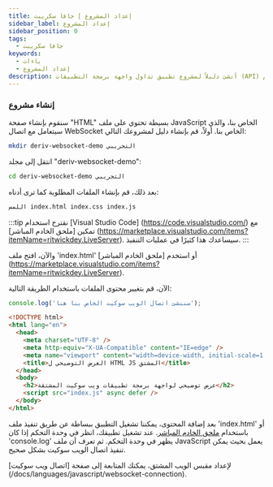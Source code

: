 ```yaml
---
title: إعداد المشروع | جافا سكريبت
sidebar_label: إعداد المشروع
sidebar_position: 0
tags:
  - جافا سكريبت
keywords:
  - ياءات
  - إعداد المشروع
description: أنشئ دليلاً لمشروع تطبيق تداول واجهة برمجة التطبيقات (API) التالي باستخدام WebSocket.
---
```


### إنشاء مشروع

سنقوم بإنشاء صفحة "HTML" بسيطة تحتوي على ملف JavaScript الخاص بنا، والذي سيتعامل مع اتصال WebSocket الخاص بنا. أولاً، قم بإنشاء دليل لمشروعك التالي:

```bash
mkdir deriv-websocket-demo التجريبي
```

انتقل إلى مجلد "deriv-websocket-demo":

```bash
cd deriv-websocket-demo التجريبي
```

بعد ذلك، قم بإنشاء الملفات المطلوبة كما ترى أدناه:

```bash
اللمس index.html index.css index.js
```

:::tip
نقترح استخدام [Visual Studio Code] (https://code.visualstudio.com/) مع تمكين [ملحق الخادم المباشر] (https://marketplace.visualstudio.com/items?itemName=ritwickdey.LiveServer). سيساعدك هذا كثيرًا في عمليات التنفيذ.
:::

والآن، افتح ملف 'index.html' أو استخدم [ملحق الخادم المباشر] (https://marketplace.visualstudio.com/items?itemName=ritwickdey.LiveServer).

الآن، قم بتغيير محتوى الملفات باستخدام الطريقة التالية:

```js title="index.js" showLineNumbers
console.log('سننشئ اتصال الويب سوكيت الخاص بنا هنا');
```

```html title="index.html" showLineNumbers
<!DOCTYPE html>
<html lang="en">
  <head>
    <meta charset="UTF-8" />
    <meta http-equiv="X-UA-Compatible" content="IE=edge" />
    <meta name="viewport" content="width=device-width, initial-scale=1.0" />
    <title>العرض التوضيحي ل HTML JS المشتق</title>
  </head>
  <body>
    <h2>عرض توضيحي لواجهة برمجة تطبيقات ويب سوكيت المشتقة</h2>
    <script src="index.js" async defer />
  </body>
</html>
```

بعد إضافة المحتوى، يمكننا تشغيل التطبيق ببساطة عن طريق تنفيذ ملف 'index.html' أو باستخدام <a href="https://marketplace.visualstudio.com/items?itemName=ritwickdey.LiveServer" target="_blank">ملحق الخادم المباشر</a>. عند تشغيل تطبيقك، انظر في وحدة التحكم إذا كان 'console.log' يظهر في وحدة التحكم. ثم تعرف أن ملف JavaScript يعمل بحيث يمكن تنفيذ اتصال الويب سوكيت بشكل صحيح.

لإعداد مقبس الويب المشتق، يمكنك المتابعة إلى صفحة [اتصال ويب سوكيت] (/docs/languages/javascript/websocket-connection).
